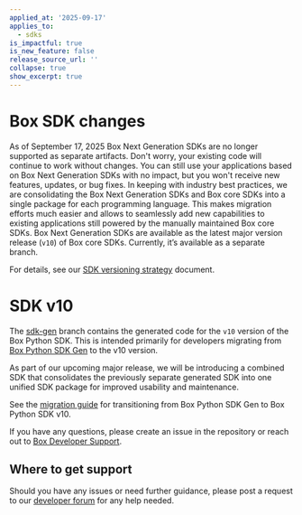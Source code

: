```yaml
---
applied_at: '2025-09-17'
applies_to:
  - sdks
is_impactful: true
is_new_feature: false
release_source_url: ''
collapse: true
show_excerpt: true
---
```


# Box SDK changes

As of September 17, 2025 Box Next Generation SDKs are no longer supported as separate artifacts. Don't worry, your existing code will continue to work without changes. You can still use your applications based on Box Next Generation SDKs with no impact, but you won't receive new features, updates, or bug fixes. In keeping with industry best practices, we are consolidating the Box Next Generation SDKs and Box core SDKs into a single package for each programming language. This makes migration efforts much easier and allows to seamlessly add new capabilities to existing applications still powered by the manually maintained Box core SDKs. Box Next Generation SDKs are available as the latest major version release (`v10`) of Box core SDKs. Currently, it’s available as a separate branch.  

For details, see our [SDK versioning strategy][1] document.

<!-- more -->

# SDK v10

The [sdk-gen][sdk-gen] branch contains the generated code for the `v10` version of the Box Python SDK. This is intended primarily for developers migrating from [Box Python SDK Gen][2] to the v10 version.

As part of our upcoming major release, we will be introducing a combined SDK that consolidates the previously separate generated SDK into one unified SDK package for improved usability and maintenance.

See the [migration guide][3] for transitioning from Box Python SDK Gen to Box Python SDK v10. 

If you have any questions, please create an issue in the repository or reach out to [Box Developer Support][4].

## Where to get support

Should you have any issues or need further guidance, please post a request to our [developer forum][5] for any help needed.

[1]: g://tooling/sdks/sdk-versioning
[sdk-gen]: https://github.com/box/box-python-sdk/tree/sdk-gen
[2]: https://github.com/box/box-python-sdk-gen
[3]: https://github.com/box/box-python-sdk/blob/sdk-gen/migration-guides/from-box-python-sdk-gen-v1-to-box-python-sdk-v10.md
[4]: https://developer.box.com/support/
[5]: https://community.box.com/
